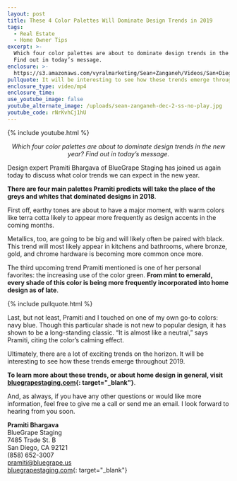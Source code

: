 ```yaml
---
layout: post
title: These 4 Color Palettes Will Dominate Design Trends in 2019
tags:
  - Real Estate
  - Home Owner Tips
excerpt: >-
  Which four color palettes are about to dominate design trends in the new year?
  Find out in today’s message.
enclosure: >-
  https://s3.amazonaws.com/vyralmarketing/Sean+Zanganeh/Videos/San+Diego%2C+CA+Real+Estate+-+These+4+Color+Palettes+Will+Dominate+Design+Trends+in+2019.mp4
pullquote: It will be interesting to see how these trends emerge throughout 2019.
enclosure_type: video/mp4
enclosure_time:
use_youtube_image: false
youtube_alternate_image: /uploads/sean-zanganeh-dec-2-ss-no-play.jpg
youtube_code: rNrKvhCj1hU
---
```


{% include youtube.html %}

<center><em>Which four color palettes are about to dominate design trends in the new year? Find out in today&rsquo;s message.</em></center>

Design expert Pramiti Bhargava of BlueGrape Staging has joined us again today to discuss what color trends we can expect in the new year.

**There are four main palettes Pramiti predicts will take the place of the greys and whites that dominated designs in 2018**.

First off, earthy tones are about to have a major moment, with warm colors like terra cotta likely to appear more frequently as design accents in the coming months.

Metallics, too, are going to be big and will likely often be paired with black. This trend will most likely appear in kitchens and bathrooms, where bronze, gold, and chrome hardware is becoming more common once more.

The third upcoming trend Pramiti mentioned is one of her personal favorites: the increasing use of the color green. **From mint to emerald, every shade of this color is being more frequently incorporated into home design as of late**.

{% include pullquote.html %}

Last, but not least, Pramiti and I touched on one of my own go-to colors: navy blue. Though this particular shade is not new to popular design, it has shown to be a long-standing classic. “It is almost like a neutral,” says Pramiti, citing the color’s calming effect.

Ultimately, there are a lot of exciting trends on the horizon. It will be interesting to see how these trends emerge throughout 2019.

**To learn more about these trends, or about home design in general, visit [bluegrapestaging.com](https://www.bluegrapestaging.com/){: target="_blank"}**.

And, as always, if you have any other questions or would like more information, feel free to give me a call or send me an email. I look forward to hearing from you soon.

**Pramiti Bhargava**<br>BlueGrape Staging<br>7485 Trade St. B<br>San Diego, CA 92121<br>(858) 652-3007<br>[pramiti@bluegrape.us](mailto:pramiti@bluegrape.us?subject=Re%3A%202019%20Color%20Palettes)<br>[bluegrapestaging.com](https://www.bluegrapestaging.com/){: target="_blank"}